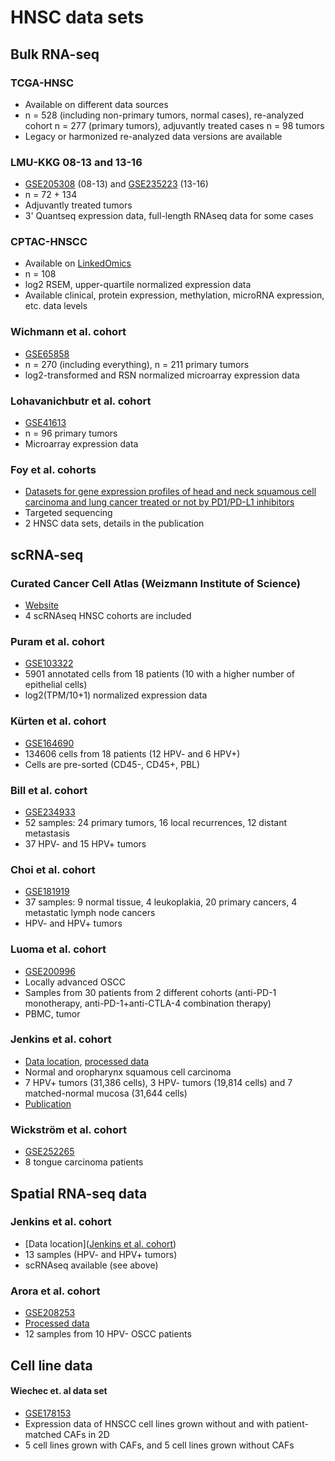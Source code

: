 # HNSC data sets

## Bulk RNA-seq

### TCGA-HNSC

- Available on different data sources
- n = 528 (including non-primary tumors, normal cases), re-analyzed cohort n = 277 (primary tumors), adjuvantly treated cases n = 98 tumors
- Legacy or harmonized re-analyzed data versions are available

### LMU-KKG 08-13 and 13-16

- [GSE205308](https://www.ncbi.nlm.nih.gov/geo/query/acc.cgi?acc=GSE205308) (08-13) and [GSE235223](https://www.ncbi.nlm.nih.gov/geo/query/acc.cgi?acc=GSE235223) (13-16)
- n = 72 + 134
- Adjuvantly treated tumors
- 3' Quantseq expression data, full-length RNAseq data for some cases

### CPTAC-HNSCC

- Available on [LinkedOmics](https://www.linkedomics.org/data_download/CPTAC-HNSCC/)
- n = 108
- log2 RSEM, upper-quartile normalized expression data
- Available clinical, protein expression, methylation, microRNA expression, etc. data levels

### Wichmann et al. cohort

- [GSE65858](https://www.ncbi.nlm.nih.gov/geo/query/acc.cgi?acc=GSE65858)
- n = 270 (including everything), n = 211 primary tumors
- log2-transformed and RSN normalized microarray expression data 

### Lohavanichbutr et al. cohort

- [GSE41613](https://www.ncbi.nlm.nih.gov/geo/query/acc.cgi?acc=GSE41613)
- n = 96 primary tumors
- Microarray expression data

### Foy et al. cohorts

- [Datasets for gene expression profiles of head and neck squamous cell carcinoma and lung cancer treated or not by PD1/PD-L1 inhibitors](https://doi.org/10.1016/j.dib.2022.108556)
- Targeted sequencing
- 2 HNSC data sets, details in the publication

## scRNA-seq

### Curated Cancer Cell Atlas (Weizmann Institute of Science)

- [Website](https://www.weizmann.ac.il/sites/3CA/head-and-neck)
- 4 scRNAseq HNSC cohorts are included

### Puram et al. cohort

- [GSE103322](https://www.ncbi.nlm.nih.gov/geo/query/acc.cgi?acc=GSE103322)
- 5901 annotated cells from 18 patients (10 with a higher number of epithelial cells)
- log2(TPM/10+1) normalized expression data

### Kürten et al. cohort

- [GSE164690](https://www.ncbi.nlm.nih.gov/geo/query/acc.cgi?acc=GSE164690)
- 134606 cells from 18 patients (12 HPV- and 6 HPV+)
- Cells are pre-sorted (CD45-, CD45+, PBL)

### Bill et al. cohort

- [GSE234933](https://www.ncbi.nlm.nih.gov/geo/query/acc.cgi?acc=GSE234933)
- 52 samples: 24 primary tumors, 16 local recurrences, 12 distant metastasis
- 37 HPV- and 15 HPV+ tumors

### Choi et al. cohort 

- [GSE181919](https://www.ncbi.nlm.nih.gov/geo/query/acc.cgi?acc=GSE181919)
- 37 samples: 9 normal tissue, 4 leukoplakia, 20 primary cancers, 4 metastatic lymph node cancers
- HPV- and HPV+ tumors

### Luoma et al. cohort

- [GSE200996](https://www.ncbi.nlm.nih.gov/geo/query/acc.cgi?acc=GSE200996)
- Locally advanced OSCC
- Samples from 30 patients from 2 different cohorts (anti-PD-1 monotherapy, anti-PD-1+anti-CTLA-4 combination therapy)
- PBMC, tumor 

### Jenkins et al. cohort

- [Data location](https://cellxgene.cziscience.com/collections/3c34e6f1-6827-47dd-8e19-9edcd461893f), [processed data](https://zenodo.org/records/14284357)
- Normal and oropharynx squamous cell carcinoma
- 7 HPV+ tumors (31,386 cells), 3 HPV- tumors (19,814 cells) and 7 matched-normal mucosa (31,644 cells)
- [Publication](https://doi.org/10.1186/s12943-024-02191-9)

### Wickström et al. cohort

- [GSE252265](https://www.ncbi.nlm.nih.gov/geo/query/acc.cgi)
- 8 tongue carcinoma patients

## Spatial RNA-seq data

### Jenkins et al. cohort

- [Data location]([Jenkins et al. cohort](https://zenodo.org/records/14284038))
- 13 samples (HPV- and HPV+ tumors)
- scRNAseq available (see above)

### Arora et al. cohort

- [GSE208253](https://www.ncbi.nlm.nih.gov/geo/query/acc.cgi?acc=GSE208253)
- [Processed data](https://figshare.com/articles/dataset/Spatial_transcriptomics_reveals_distinct_and_conserved_tumor_core_and_edge_architectures_that_predict_survival_and_targeted_therapy_response_/20304456/1)
- 12 samples from 10 HPV- OSCC patients

## Cell line data

#### 	Wiechec et. al data set

- [GSE178153](https://www.ncbi.nlm.nih.gov/geo/query/acc.cgi?acc=GSE178153)    
- Expression data of HNSCC cell lines grown without and with patient-matched CAFs in 2D    
- 5 cell lines grown with CAFs, and 5 cell lines grown without CAFs    
